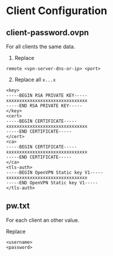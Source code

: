# Client Configuration

## client-password.ovpn

For all clients the same data.



1. Replace

````
remote <vpn-server-dns-or-ip> <port>
````



2. Replace all `x...x`

```
<key>
-----BEGIN RSA PRIVATE KEY-----
xxxxxxxxxxxxxxxxxxxxxxxxxxxxxxx
-----END RSA PRIVATE KEY-----
</key>
<cert>
-----BEGIN CERTIFICATE-----
xxxxxxxxxxxxxxxxxxxxxxxxxxxxxxx
-----END CERTIFICATE-----
</cert>
<ca>
-----BEGIN CERTIFICATE-----
xxxxxxxxxxxxxxxxxxxxxxxxxxxxxxx
-----END CERTIFICATE-----
</ca>
<tls-auth>
-----BEGIN OpenVPN Static key V1-----
xxxxxxxxxxxxxxxxxxxxxxxxxxxxxxx
-----END OpenVPN Static key V1-----
</tls-auth>
```



## pw.txt

For each client an other value.

Replace

````
<username>
<password>
````

